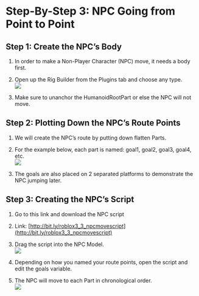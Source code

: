 
# Step-By-Step 3: NPC Going from Point to Point

  

  

## Step 1: Create the NPC’s Body

1.  In order to make a Non-Player Character (NPC) move, it needs a body first.
    
2.  Open up the Rig Builder from the Plugins tab and choose any type.  
    ![](https://lh4.googleusercontent.com/anmmW9hjvFfs6kZVQoWNn_nvQ5-kovNkd7kZvWP2-vXKfvwGagsZQMgCJ6A2OasElQ6FWDIxiVHnkybCK31zhsXg3c38WOu6WpMOc3ZzUuhAm-pD-dAM6cbaJSAQPGIp2Pq2Fg0T)
    
3.  Make sure to unanchor the HumanoidRootPart or else the NPC will not move.
    

## Step 2: Plotting Down the NPC’s Route Points

1.  We will create the NPC’s route by putting down flatten Parts.
    
2.  For the example below, each part is named: goal1, goal2, goal3, goal4, etc.  
    ![](https://lh3.googleusercontent.com/tqp3zr-9O_MV3Y2-vmVPPCPyo8YDl9AyKeRRuYKb8sfSF7LvE2Olma8zgIIQgM-VS993OfoOnRhPpHUjsoqUUKvdLLmePKEXc6pZqIo2VE9XxILFqu6dI2Ridduzcr_y9ryCGwOy)
    
3.  The goals are also placed on 2 separated platforms to demonstrate the NPC jumping later.
    

## Step 3: Creating the NPC’s Script

1.  Go to this link and download the NPC script
    

1.  Link: [http://bit.ly/roblox3_3_npcmovescript](http://bit.ly/roblox3_3_npcmovescript)
    

3.  Drag the script into the NPC Model.  
    ![](https://lh3.googleusercontent.com/LrzNV8YZ4e-yh_0W_EyR9_mlcsDicnFcMXOzR8eqsedtheccYFllifzWaSXQXVWKzjN1_R8yXfs1ufzaRu3haMnM4JEyCuFLiq_ourpHzsku3SBR1mNXkkRqGzRRBLY4k--DGS9S)
    
4.  Depending on how you named your route points, open the script and edit the goals variable.
    
5.  The NPC will move to each Part in chronological order.  
    ![](https://lh3.googleusercontent.com/6Ev6DOH14xUHTx4mjFg7szSCfLxOVvTbg41t_4w7ATpQlkz-lxW_Oz9p6bi2X9u6wfMYsj7fF5N8qj75D3gIjHg5iolzSp41Rj0X7mX2YX4u_cSnpdUleoJOLe02Xg6J6NJNsvmN)